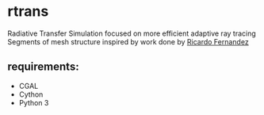 # rtrans
Radiative Transfer Simulation focused on more efficient adaptive ray tracing
Segments of mesh structure inspired by work done by [Ricardo Fernandez](http://www.astro.columbia.edu/profile?uid=rfernandez) 
## requirements:
* CGAL
* Cython
* Python 3
